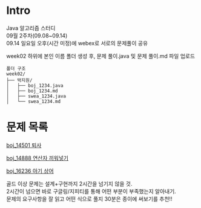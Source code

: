 # Intro
Java 알고리즘 스터디\
09월 2주차(09.08~09.14)\
09.14 일요일 오후(시간 미정)에 webex로 서로의 문제풀이 공유

week02 하위에 본인 이름 폴더 생성 후, 문제 풀이.java 및 문제 풀이.md 파일 업로드
```
폴더 구조
week02/
├── 박지원/
│   ├── boj_1234.java
│   ├── boj_1234.md
│   ├── swea_1234.java
│   └── swea_1234.md
```

# 문제 목록
[boj_14501 퇴사](https://www.acmicpc.net/problem/14501)

[boj_14888 연산자 끼워넣기](https://www.acmicpc.net/problem/14888)

[boj_16236 아기 상어](https://www.acmicpc.net/problem/16236)

골드 이상 문제는 설계+구현까지 2시간을 넘기지 않을 것.\
2시간이 넘으면 바로 구글링/지피티를 통해 어떤 부분이 부족했는지 알아내기.\
문제의 요구사항을 잘 읽고 어떤 식으로 풀지 30분은 종이에 써보기를 추천!!